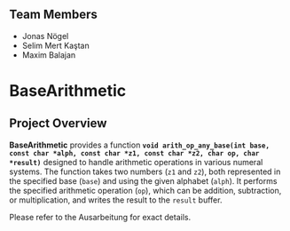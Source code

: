 ## Team Members

- Jonas Nögel
- Selim Mert Kaştan
- Maxim Balajan

# BaseArithmetic 

## Project Overview

**BaseArithmetic** provides a function **`void arith_op_any_base(int base, const char *alph, const char *z1, const char *z2, char op, char *result)`** designed to handle arithmetic operations in various numeral systems. The function takes two numbers (`z1` and `z2`), both represented in the specified base (`base`) and using the given alphabet (`alph`). It performs the specified arithmetic operation (`op`), which can be addition, subtraction, or multiplication, and writes the result to the `result` buffer.


Please refer to the Ausarbeitung for exact details.
